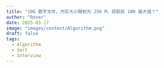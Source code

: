 ```yaml
---
title: "10G 数字文件，内存大小限制为 256 M，获取前 100 最大值？"
author: "Roser"
date: 2025-03-17
image: "images/content/Algorithm.png"
draft: false
tags:
  - Algorithm
  - Sort
  - Interview
---
```

